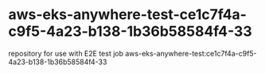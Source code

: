 # aws-eks-anywhere-test-ce1c7f4a-c9f5-4a23-b138-1b36b58584f4-33
repository for use with E2E test job aws-eks-anywhere-test:ce1c7f4a-c9f5-4a23-b138-1b36b58584f4-33

